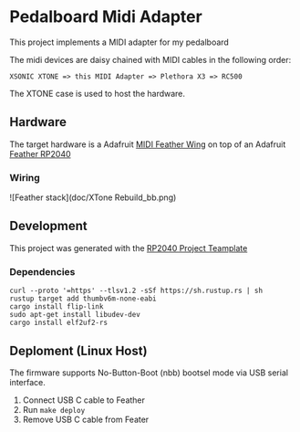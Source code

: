 # Pedalboard Midi Adapter

This project implements a MIDI adapter for my pedalboard

The midi devices are daisy chained with MIDI cables in the following order:

```
XSONIC XTONE => this MIDI Adapter => Plethora X3 => RC500
```

The XTONE case is used to host the hardware.

## Hardware

The target hardware is a Adafruit [MIDI Feather Wing](https://www.adafruit.com/product/4740) on top of an Adafruit
[Feather RP2040](https://www.adafruit.com/product/4884)

### Wiring 

![Feather stack](doc/XTone Rebuild_bb.png)

## Development
This project was generated with the [RP2040 Project Teamplate](https://github.com/rp-rs/rp2040-project-template)

### Dependencies

```
curl --proto '=https' --tlsv1.2 -sSf https://sh.rustup.rs | sh
rustup target add thumbv6m-none-eabi
cargo install flip-link
sudo apt-get install libudev-dev
cargo install elf2uf2-rs
```


## Deploment (Linux Host)

The firmware supports No-Button-Boot (nbb) bootsel mode via USB serial interface.

1. Connect USB C cable to Feather
4. Run `make deploy`
5. Remove USB C cable from Feater
